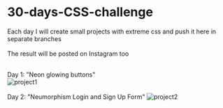# 30-days-CSS-challenge
Each day I will create small projects with extreme css and push it here in separate branches <br><br>
The result will be posted on Instagram too<br><br>

Day 1: "Neon glowing buttons"<br>
![project1](https://user-images.githubusercontent.com/81618370/234966058-a4d4f141-75d3-4577-858c-e2dd6daf9923.gif)
<br><br>
Day 2: "Neumorphism Login and Sign Up Form"
![project2](https://user-images.githubusercontent.com/81618370/234963595-a7120f7b-c40a-4384-9d1b-a2c5f9fa26ee.gif)

